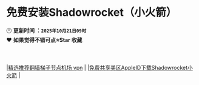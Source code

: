 # 免费安装Shadowrocket（小火箭）

🕛 **更新时间 ：`2025年10月21日09时`**  
❤️ **如果觉得不错可点⭐Star 收藏**  
<br><br>


|[精选推荐翻墙梯子节点机场 vpn](https://github.com/wangzai69/fanqiang/blob/main/%E7%B2%BE%E9%80%89%E6%9C%BA%E5%9C%BA%E6%8E%A8%E8%8D%90.md)                |
|[免费共享美区AppleID下载Shadowrocket小火箭](https://github.com/wangzai69/fanqiang/blob/main/ios/Shadowrocket.md)   |

<br><br>
